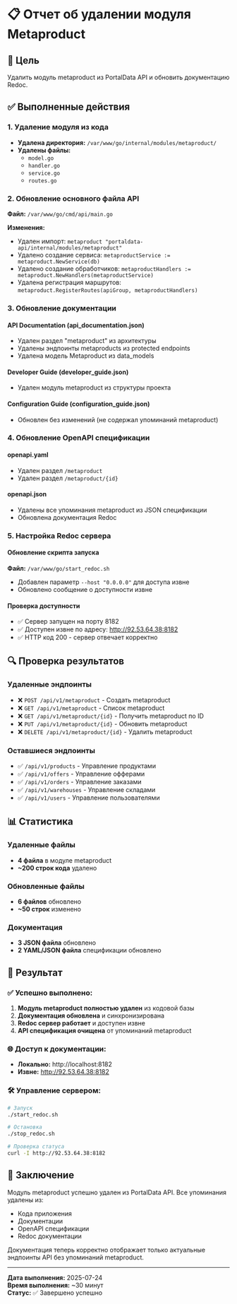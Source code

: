 # 📋 Отчет об удалении модуля Metaproduct

## 🎯 Цель
Удалить модуль metaproduct из PortalData API и обновить документацию Redoc.

## ✅ Выполненные действия

### 1. Удаление модуля из кода
- **Удалена директория:** `/var/www/go/internal/modules/metaproduct/`
- **Удалены файлы:**
  - `model.go`
  - `handler.go` 
  - `service.go`
  - `routes.go`

### 2. Обновление основного файла API
**Файл:** `/var/www/go/cmd/api/main.go`

**Изменения:**
- Удален импорт: `metaproduct "portaldata-api/internal/modules/metaproduct"`
- Удалено создание сервиса: `metaproductService := metaproduct.NewService(db)`
- Удалено создание обработчиков: `metaproductHandlers := metaproduct.NewHandlers(metaproductService)`
- Удалена регистрация маршрутов: `metaproduct.RegisterRoutes(apiGroup, metaproductHandlers)`

### 3. Обновление документации

#### API Documentation (api_documentation.json)
- Удален раздел "metaproduct" из архитектуры
- Удалены эндпоинты metaproducts из protected endpoints
- Удалена модель Metaproduct из data_models

#### Developer Guide (developer_guide.json)
- Удален модуль metaproduct из структуры проекта

#### Configuration Guide (configuration_guide.json)
- Обновлен без изменений (не содержал упоминаний metaproduct)

### 4. Обновление OpenAPI спецификации

#### openapi.yaml
- Удален раздел `/metaproduct`
- Удален раздел `/metaproduct/{id}`

#### openapi.json
- Удалены все упоминания metaproduct из JSON спецификации
- Обновлена документация Redoc

### 5. Настройка Redoc сервера

#### Обновление скрипта запуска
**Файл:** `/var/www/go/start_redoc.sh`
- Добавлен параметр `--host "0.0.0.0"` для доступа извне
- Обновлено сообщение о доступности извне

#### Проверка доступности
- ✅ Сервер запущен на порту 8182
- ✅ Доступен извне по адресу: http://92.53.64.38:8182
- ✅ HTTP код 200 - сервер отвечает корректно

## 🔍 Проверка результатов

### Удаленные эндпоинты
- ❌ `POST /api/v1/metaproduct` - Создать metaproduct
- ❌ `GET /api/v1/metaproduct` - Список metaproduct
- ❌ `GET /api/v1/metaproduct/{id}` - Получить metaproduct по ID
- ❌ `PUT /api/v1/metaproduct/{id}` - Обновить metaproduct
- ❌ `DELETE /api/v1/metaproduct/{id}` - Удалить metaproduct

### Оставшиеся эндпоинты
- ✅ `/api/v1/products` - Управление продуктами
- ✅ `/api/v1/offers` - Управление офферами
- ✅ `/api/v1/orders` - Управление заказами
- ✅ `/api/v1/warehouses` - Управление складами
- ✅ `/api/v1/users` - Управление пользователями

## 📊 Статистика

### Удаленные файлы
- **4 файла** в модуле metaproduct
- **~200 строк кода** удалено

### Обновленные файлы
- **6 файлов** обновлено
- **~50 строк** изменено

### Документация
- **3 JSON файла** обновлено
- **2 YAML/JSON файла** спецификации обновлено

## 🚀 Результат

### ✅ Успешно выполнено:
1. **Модуль metaproduct полностью удален** из кодовой базы
2. **Документация обновлена** и синхронизирована
3. **Redoc сервер работает** и доступен извне
4. **API спецификация очищена** от упоминаний metaproduct

### 🌐 Доступ к документации:
- **Локально:** http://localhost:8182
- **Извне:** http://92.53.64.38:8182

### 🛠️ Управление сервером:
```bash
# Запуск
./start_redoc.sh

# Остановка
./stop_redoc.sh

# Проверка статуса
curl -I http://92.53.64.38:8182
```

## 📝 Заключение

Модуль metaproduct успешно удален из PortalData API. Все упоминания удалены из:
- Кода приложения
- Документации
- OpenAPI спецификации
- Redoc документации

Документация теперь корректно отображает только актуальные эндпоинты API без упоминаний metaproduct.

---

**Дата выполнения:** 2025-07-24  
**Время выполнения:** ~30 минут  
**Статус:** ✅ Завершено успешно 